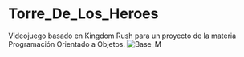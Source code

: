# Torre_De_Los_Heroes
Videojuego basado en Kingdom Rush para un proyecto de la materia Programación Orientado a Objetos.
![Base_M](https://github.com/cosra-bit/Torre_De_Los_Heroes/assets/133536918/73cae6a7-bdef-42ed-8539-d6bc0b408b2e)
